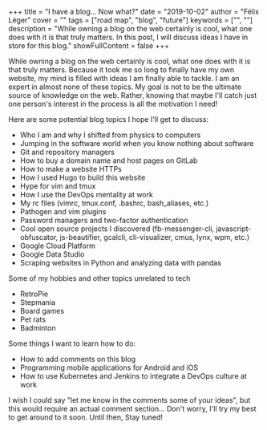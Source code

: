 +++
title = "I have a blog... Now what?"
date = "2019-10-02"
author = "Félix Léger"
cover = ""
tags = ["road map", "blog", "future"]
keywords = ["", ""]
description = "While owning a blog on the web certainly is cool, what one does with it is that truly matters. In this post, I will discuss ideas I have in store for this blog."
showFullContent = false
+++

While owning a blog on the web certainly is cool, what one does with it is that truly matters. Because it took
me so long to finally have my own website, my mind is filled with ideas I am finally able to tackle. I am an
expert in almost none of these topics. My goal is not to be the ultimate source of knowledge on the web.
Rather, knowing that maybe I'll catch just one person's interest in the process is all the motivation I need!

Here are some potential blog topics I hope I'll get to discuss:

- Who I am and why I shifted from physics to computers
- Jumping in the software world when you know nothing about software
- Git and repository managers
- How to buy a domain name and host pages on GitLab
- How to make a website HTTPs
- How I used Hugo to build this website
- Hype for vim and tmux
- How I use the DevOps mentality at work
- My rc files (vimrc, tmux.conf, .bashrc, bash_aliases, etc.)
- Pathogen and vim plugins
- Password managers and two-factor authentication
- Cool open source projects I discovered (fb-messenger-cli, javascript-obfuscator, js-beautifier, gcalcli,
  cli-visualizer, cmus, lynx, wpm, etc.)
- Google Cloud Platform
- Google Data Studio
- Scraping websites in Python and analyzing data with pandas

Some of my hobbies and other topics unrelated to tech

- RetroPie
- Stepmania
- Board games
- Pet rats
- Badminton

Some things I want to learn how to do:

- How to add comments on this blog
- Programming mobile applications for Android and iOS
- How to use Kubernetes and Jenkins to integrate a DevOps culture at work

I wish I could say "let me know in the comments some of your ideas", but this would require an actual comment
section... Don't worry, I'll try my best to get around to it soon. Until then, Stay tuned!
